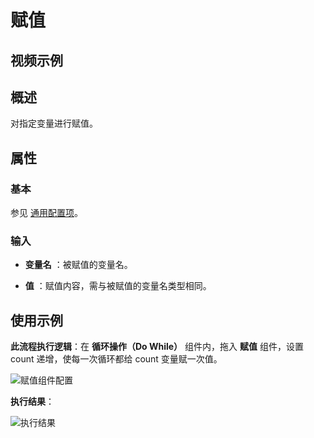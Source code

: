 # 赋值

## 视频示例

## 概述

对指定变量进行赋值。

## 属性

### 基本

参见 [通用配置项](../Appendix/CommonConfigurationItems.md)。

### 输入

- **变量名** ：被赋值的变量名。

- **值** ：赋值内容，需与被赋值的变量名类型相同。

## 使用示例

**此流程执行逻辑**：在 **循环操作（Do While）** 组件内，拖入 **赋值** 组件，设置 count 递增，使每一次循环都给 count 变量赋一次值。

![赋值组件配置](https://docimages.blob.core.chinacloudapi.cn/images/Activities/dowhile-2.png)

**执行结果**：

![执行结果](https://docimages.blob.core.chinacloudapi.cn/images/Activities/dowhile-3.png)
